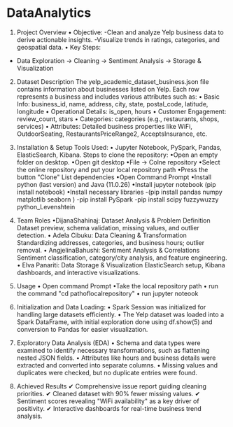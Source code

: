# DataAnalytics
1. Project Overview
 • Objective:
 -Clean and analyze Yelp business data to derive actionable insights.
 -Visualize trends in ratings, categories, and geospatial data.
 • Key Steps:
 - Data Exploration → Cleaning → Sentiment Analysis → Storage & Visualization

2. Dataset Description
The yelp_academic_dataset_business.json file contains information about businesses listed on Yelp.
 Each row represents a business and includes various attributes such as:
•	Basic Info: business_id, name, address, city, state, postal_code, latitude, longitude
•	Operational Details: is_open, hours
•	Customer Engagement: review_count, stars
•	Categories: categories (e.g., restaurants, shops, services)
•	Attributes: Detailed business properties like WiFi, OutdoorSeating, RestaurantsPriceRange2, AcceptsInsurance, etc.

3. Installation & Setup
 Tools Used:
 • Jupyter Notebook, PySpark, Pandas, ElasticSearch, Kibana.
Steps to clone the repository:
  •Open an empty folder on desktop.
  •Open git desktop
  •File -> Colne repository
  •Select the online repository and put your local repository path
  •Press the button "Clone"
List dependencies 
  •Open Command Prompt 
  •Install python (last version) and Java (11.0.26)
  •Install jupyter notebook (pip install notebook)
  •Install necessary libraries
    -(pip install pandas numpy matplotlib seaborn )
    -pip install PySpark
    -pip install scipy fuzzywuzzy python_Levenshtein

4. Team Roles
 •DijanaShahinaj: Dataset Analysis & Problem Definition
    Dataset preview, schema validation, missing values, and outlier detection.
 • Adela Cibuku: Data Cleaning & Transformation
   Standardizing addresses, categories, and business hours; outlier removal.
 • AngjelinaBahushi: Sentiment Analysis & Correlations
    Sentiment classification, category/city analysis, and feature engineering.
 • Elva Panariti: Data Storage & Visualization
    ElasticSearch setup, Kibana dashboards, and interactive visualizations.

5. Usage
 • Open command Prompt
 •Take the local repository path
 • run the command "cd pathoflocalrepository"
 • run jupyter noteook

6.  Initialization and Data Loading:
 • Spark Session was initialized for handling large datasets efficiently.
 • The Yelp dataset was loaded into a Spark DataFrame, with initial exploration done using df.show(5) and 
conversion to Pandas for easier visualization.

7. Exploratory Data Analysis (EDA)
 • Schema and data types were examined to identify necessary transformations, such as flattening nested 
JSON fields.
 • Attributes like hours and business details were extracted and converted into separate columns.
 • Missing values and duplicates were checked, but no duplicate entries were found.

8. Achieved Results
 ✔
 ️Comprehensive issue report guiding cleaning priorities.
 ✔
 ️Cleaned dataset with 90% fewer missing values.
 ✔
 ️Sentiment scores revealing "WiFi availability" as a key driver of positivity.
 ✔
 ️Interactive dashboards for real-time business trend analysis.



